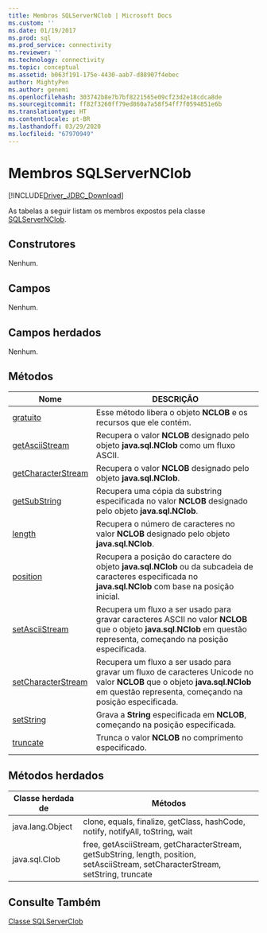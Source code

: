 ```yaml
---
title: Membros SQLServerNClob | Microsoft Docs
ms.custom: ''
ms.date: 01/19/2017
ms.prod: sql
ms.prod_service: connectivity
ms.reviewer: ''
ms.technology: connectivity
ms.topic: conceptual
ms.assetid: b063f191-175e-4430-aab7-d88907f4ebec
author: MightyPen
ms.author: genemi
ms.openlocfilehash: 303742b8e7b7bf8221565e09cf23d2e18cdca8de
ms.sourcegitcommit: ff82f3260ff79ed860a7a58f54ff7f0594851e6b
ms.translationtype: HT
ms.contentlocale: pt-BR
ms.lasthandoff: 03/29/2020
ms.locfileid: "67970949"
---
```

# <a name="sqlservernclob-members"></a>Membros SQLServerNClob
[!INCLUDE[Driver_JDBC_Download](../../../includes/driver_jdbc_download.md)]

  As tabelas a seguir listam os membros expostos pela classe [SQLServerNClob](../../../connect/jdbc/reference/sqlservernclob-class.md).  
  
## <a name="constructors"></a>Construtores  
 Nenhum.  
  
## <a name="fields"></a>Campos  
 Nenhum.  
  
## <a name="inherited-fields"></a>Campos herdados  
 Nenhum.  
  
## <a name="methods"></a>Métodos  
  
|Nome|DESCRIÇÃO|  
|----------|-----------------|  
|[gratuito](../../../connect/jdbc/reference/free-method-sqlservernclob.md)|Esse método libera o objeto **NCLOB** e os recursos que ele contém.|  
|[getAsciiStream](../../../connect/jdbc/reference/getasciistream-method-sqlservernclob.md)|Recupera o valor **NCLOB** designado pelo objeto **java.sql.NClob** como um fluxo ASCII.|  
|[getCharacterStream](../../../connect/jdbc/reference/getcharacterstream-method-sqlservernclob.md)|Recupera o valor **NCLOB** designado pelo objeto **java.sql.NClob**.|  
|[getSubString](../../../connect/jdbc/reference/getsubstring-method-sqlservernclob.md)|Recupera uma cópia da substring especificada no valor **NCLOB** designado pelo objeto **java.sql.NClob**.|  
|[length](../../../connect/jdbc/reference/length-method-sqlservernclob.md)|Recupera o número de caracteres no valor **NCLOB** designado pelo objeto **java.sql.NClob**.|  
|[position](../../../connect/jdbc/reference/position-method-sqlservernclob.md)|Recupera a posição do caractere do objeto **java.sql.NClob** ou da subcadeia de caracteres especificada no **java.sql.NClob** com base na posição inicial.|  
|[setAsciiStream](../../../connect/jdbc/reference/setasciistream-method-sqlservernclob.md)|Recupera um fluxo a ser usado para gravar caracteres ASCII no valor **NCLOB** que o objeto **java.sql.NClob** em questão representa, começando na posição especificada.|  
|[setCharacterStream](../../../connect/jdbc/reference/setcharacterstream-method-sqlservernclob.md)|Recupera um fluxo a ser usado para gravar um fluxo de caracteres Unicode no valor **NCLOB** que o objeto **java.sql.NClob** em questão representa, começando na posição especificada.|  
|[setString](../../../connect/jdbc/reference/setstring-method-sqlservernclob.md)|Grava a **String** especificada em **NCLOB**, começando na posição especificada.|  
|[truncate](../../../connect/jdbc/reference/truncate-method-sqlservernclob.md)|Trunca o valor **NCLOB** no comprimento especificado.|  
  
## <a name="inherited-methods"></a>Métodos herdados  
  
|Classe herdada de|Métodos|  
|--------------------------|-------------|  
|java.lang.Object|clone, equals, finalize, getClass, hashCode, notify, notifyAll, toString, wait|  
|java.sql.Clob|free, getAsciiStream, getCharacterStream, getSubString, length, position, setAsciiStream, setCharacterStream, setString, truncate|  
  
## <a name="see-also"></a>Consulte Também  
 [Classe SQLServerClob](../../../connect/jdbc/reference/sqlserverclob-class.md)  
  
  
